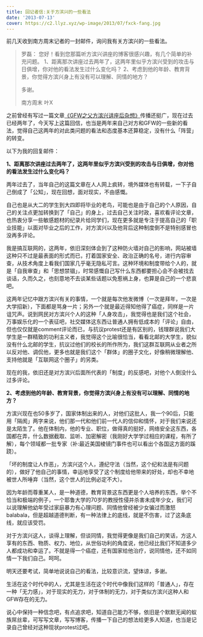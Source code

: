 ```yaml
---
title: 回记者信:关于方滨兴的一些看法
date: '2013-07-13'
cover: https://c2.llyz.xyz/wp-image/2013/07/fxck-fang.jpg
---
```



前几天收到南方周末记者的一封邮件，询问我有关方滨兴的一些看法。

> 罗磊： 您好！看到您那篇听方滨兴讲座的博客很感兴趣，有几个简单的补充问题。 1、距离那次讲座过去两年了，这两年里似乎方滨兴受到的攻击与日俱增，你对他的看法发生过什么变化吗？ 2、考虑到他的年龄、教育背景，你觉得方滨兴身上有没有可以理解、同情的地方？
>
> 多谢。
>
> 南方周末 叶X

之前曾经有写过一篇文章[《GFW之父方滨兴讲座后杂想》](https://luolei.org/gfw/)传播还挺广，现在过去已经两年了，今天写上这篇回信，也当是两年来自己对方和GFW的一些新的看法，觉得自己这两年的对此类问题的看法和态度基本还算稳定，没有什么「阵营」的转变。

以下为我的回复邮件：

**1、距离那次讲座过去两年了，这两年里似乎方滨兴受到的攻击与日俱增，你对他的看法发生过什么变化吗？**

两年过去了，当年自己的这篇文章在人人网上疯转，境外媒体也有转载，一下子自己倒成了「公知」，现在回想，面对现实，不由感慨。

自己也是从大二的学生到大四即将毕业的老鸟，可能也是由于自己的个人原因，自己的关注点更加转换到了「自己」的身上，过去自己关注时政，喜欢看评论文章，也热衷分享一些敏感题材的纪录片给同学们，现在更多就是专注于提高自己的「职业技能」以面对毕业之后的工作，对方滨兴以及他背后这种制度倒不是特别感冒也没再多评论。

我是搞互联网的，这两年，依旧深刻体会到了这种防火墙对自己的影响，网站被墙这种只不过是最表面的形式而已，打着国家安全、政治正确的名号，进行内容审查，从技术角度上看我们国家几乎毫无隐私可言。这种环境和制度带给个人的，就是「自我审查」和「思想禁锢」，时常感慨自己写什么东西都要担心会不会被找去谈话，久而久之，也刻意地不去谈某些话题以免惹祸上身，也算是自己的一个悲哀吧。

这两年记忆中跟方滨兴有关的事情，一个就是每次他发微博（一次是拜年，一次是大学招新），下面都是骂身一片；另外一个就是最近得知他得了癌症，同样是一片诅咒声。说到网民对方滨兴个人的这种「人身攻击」，我觉得也是我们这个社会，万事娱乐化的一个表征吧，社交媒体这东西让普通人拥有低成本的「评论」自由，但也仅仅就是comment评论而已，与抗议protest还是有区别的，钱理群说我们大学生是一群精致的功利主义者，我觉得这个比喻很恰当，看看北邮的大学生，貌似没有什么北邮的学生，抗议过他们的校长的所作所为，我们这群互联网从业者之所以反对他、调侃他，更多也就是我们这个「群体」的圈子文化，好像稍微理解他、支持他就是「互联网这个圈子」的另类。

现在的我，依旧还是对方滨兴后面所代表的「制度」的反感吧，对他个人倒没什么过多评论。

**2、考虑到他的年龄、教育背景，你觉得方滨兴身上有没有可以理解、同情的地方？**

方滨兴现在也50多岁了，国家体制出来的人，对他们这批人，我一个90后，只能用「隔阂」两字来说，他们那一代和他们前一代人的信仰和情怀，对于我们来说还是太陌生了。他在体制内，他的专业、职位，做得真的挺好，网络安全这东西，各国都在弄，什么数据截取、监听、加密解密（我刚好大学学过相应的课程，有所了解），每个领域都一批专家（补:最近美国棱镜门事件也可以看出个各国这方面的蹊跷）。

「坏的制度让人作恶」，方滨兴这个人，遵纪守法（当然，这个纪和法是有问题的），做好了他自己的事情，幸运地享受了这个制度给他带来的好处，却也不幸地被世人所唾弃（当然，这个世人的比例必定不大）。

因为年龄而尊重某人，是一种道德，教育背景这东西更是个人培养的东西，举个不恰当和极端的例子，一个耶鲁大学的70岁的教授性侵并杀害未成年少女，我们可以说理解他幼年受过家庭暴力有心理问题、同情他曾经被少女骗过而激怒balabala，但是超越道德判断，有一种法律上的底线，就是不伤害，过了这条底线，就应该受罚。

对于方滨兴这人，谈得上理解，但谈同情，我觉得更像是我们自己的笑话，方这人享有的东西、物质、权力、地位，从世俗功利的角度说，他已经比我们不知道多少人都成功和幸运了。不就是得一个癌症，还有国家给他治疗，说同情他，还不如同情一下我们自己。呵呵。

明天还要考试，简单地说说自己的看法，比较意识流，望体谅，多谢。

生活在这个时代中的人，尤其是生活在这个时代中像我们这样的「普通人」，存在一种「无力感」，对于现实的无力，对于体制的无力，对于类似方滨兴这种人和GFW存在的无力。

说心中保持一种信念吧，有点追求吧，知道自己能力不够，依旧是个默默无闻的蚁族屌丝辈，可写写文章，写写博客，传播一下自己的想法给更多人知道，也当是记录自己曾经对这种现状protest过吧。
